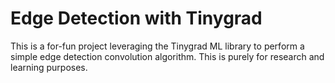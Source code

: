 # Edge Detection with Tinygrad
This is a for-fun project leveraging the Tinygrad ML library to perform a simple edge detection convolution algorithm. This is purely for research and learning purposes.
